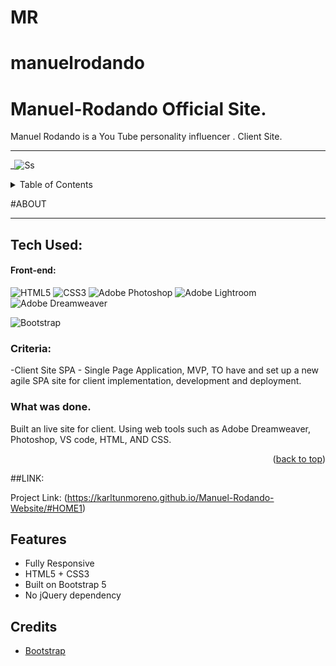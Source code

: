 # MR

# manuelrodando

# Manuel-Rodando Official Site.

Manuel Rodando is a You Tube personality influencer . Client Site.

---

\_![Ss](https://karltunmoreno.github.io/My-Portfolio/assets/images/8888.jpg)

<!-- TABLE OF CONTENTS -->
<details>
  <summary>Table of Contents</summary>
  <ol>
    <li>
      <a href="#about-the-project">About The Project</a>
    </li>
    <li>
        <a href="#contact">Contact</a>
    </li>

  </ol>
</details>

<!-- ABOUT THE PROJECT -->

#ABOUT

---

## Tech Used:

#### Front-end:

![HTML5](https://img.shields.io/badge/html5-%23E34F26.svg?logo=html5&logoColor=white&style=for-the-badge)
![CSS3](https://img.shields.io/badge/css3-%231572B6.svg?logo=css3&logoColor=white&style=for-the-badge)
![Adobe Photoshop](https://img.shields.io/badge/adobe%20photoshop-%2331A8FF.svg?style=for-the-badge&logo=adobe%20photoshop&logoColor=white)
![Adobe Lightroom](https://img.shields.io/badge/Adobe%20Lightroom-31A8FF.svg?style=for-the-badge&logo=Adobe%20Lightroom&logoColor=white)
![Adobe Dreamweaver](https://img.shields.io/badge/Adobe%20Dreamweaver-FF61F6.svg?style=for-the-badge&logo=Adobe%20Dreamweaver&logoColor=white)

![Bootstrap](https://img.shields.io/badge/bootstrap-%23563D7C.svg?style=for-the-badge&logo=bootstrap&logoColor=white)

### Criteria:

-Client Site SPA - Single Page Application, MVP, TO have and set up a new agile SPA site for client implementation, development and deployment.

### What was done.

Built an live site for client. Using web tools such as Adobe Dreamweaver, Photoshop, VS code, HTML, AND CSS.

<p align="right">(<a href="#top">back to top</a>)</p>

##LINK:

Project Link: (https://karltunmoreno.github.io/Manuel-Rodando-Website/#HOME1)

<!-- MARKDOWN LINKS & IMAGES -->

## Features

- Fully Responsive
- HTML5 + CSS3
- Built on Bootstrap 5
- No jQuery dependency

## Credits

- [Bootstrap](http://getbootstrap.com/)
